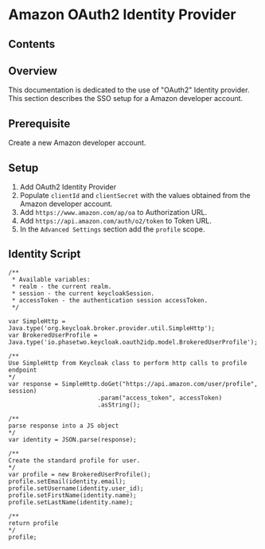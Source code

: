 # Amazon OAuth2 Identity Provider

## Contents

## Overview
This documentation is dedicated to the use of "OAuth2" Identity provider. This section describes the SSO setup for a Amazon developer account.

## Prerequisite

Create a new Amazon developer account.

## Setup

1. Add OAuth2 Identity Provider
2. Populate `clientId` and `clientSecret` with the values obtained from the Amazon developer account.
3. Add `https://www.amazon.com/ap/oa` to Authorization URL.
4. Add `https://api.amazon.com/auth/o2/token` to Token URL.
5. In the `Advanced Settings` section add the `profile` scope.

## Identity Script

```
/**
 * Available variables: 
 * realm - the current realm.
 * session - the current keycloakSession.
 * accessToken - the authentication session accessToken.
 */

var SimpleHttp = Java.type('org.keycloak.broker.provider.util.SimpleHttp');
var BrokeredUserProfile = Java.type('io.phasetwo.keycloak.oauth2idp.model.BrokeredUserProfile');

/**
Use SimpleHttp from Keycloak class to perform http calls to profile endpoint
*/
var response = SimpleHttp.doGet("https://api.amazon.com/user/profile", session)
                         .param("access_token", accessToken)
                         .asString();
                         
/**
parse response into a JS object
*/
var identity = JSON.parse(response);

/**
Create the standard profile for user.
*/                      
var profile = new BrokeredUserProfile();
profile.setEmail(identity.email);
profile.setUsername(identity.user_id);
profile.setFirstName(identity.name);
profile.setLastName(identity.name);

/**
return profile
*/   
profile;
```